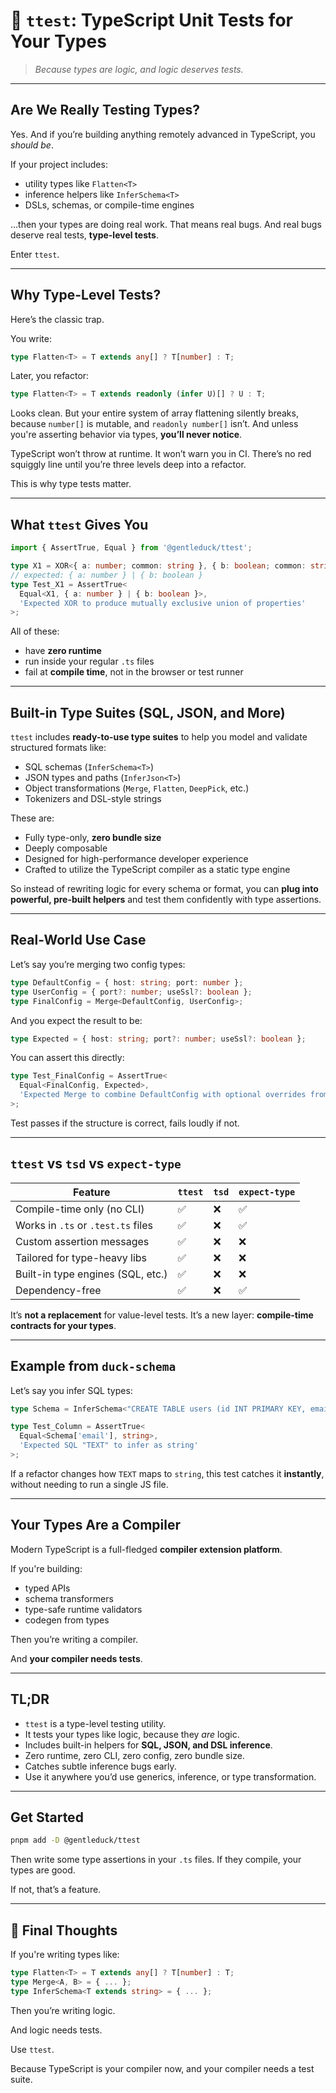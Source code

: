 # 🦆 `ttest`: TypeScript Unit Tests for Your Types

> *Because types are logic, and logic deserves tests.*

---

## Are We Really Testing Types?

Yes. And if you’re building anything remotely advanced in TypeScript, you *should be*.

If your project includes:

* utility types like `Flatten<T>`
* inference helpers like `InferSchema<T>`
* DSLs, schemas, or compile-time engines

…then your types are doing real work. That means real bugs. And real bugs deserve real tests, **type-level tests**.

Enter `ttest`.

---

## Why Type-Level Tests?

Here’s the classic trap.

You write:

```ts
type Flatten<T> = T extends any[] ? T[number] : T;
```

Later, you refactor:

```ts
type Flatten<T> = T extends readonly (infer U)[] ? U : T;
```

Looks clean. But your entire system of array flattening silently breaks, because `number[]` is mutable, and `readonly number[]` isn’t. And unless you're asserting behavior via types, **you’ll never notice**.

TypeScript won’t throw at runtime. It won’t warn you in CI. There’s no red squiggly line until you’re three levels deep into a refactor.

This is why type tests matter.

---

## What `ttest` Gives You

```ts
import { AssertTrue, Equal } from '@gentleduck/ttest';

type X1 = XOR<{ a: number; common: string }, { b: boolean; common: string }>
// expected: { a: number } | { b: boolean }
type Test_X1 = AssertTrue<
  Equal<X1, { a: number } | { b: boolean }>,
  'Expected XOR to produce mutually exclusive union of properties'
>;
```

All of these:

* have **zero runtime**
* run inside your regular `.ts` files
* fail at **compile time**, not in the browser or test runner

---

## Built-in Type Suites (SQL, JSON, and More)

`ttest` includes **ready-to-use type suites** to help you model and validate structured formats like:

* SQL schemas (`InferSchema<T>`)
* JSON types and paths (`InferJson<T>`)
* Object transformations (`Merge`, `Flatten`, `DeepPick`, etc.)
* Tokenizers and DSL-style strings

These are:

* Fully type-only, **zero bundle size**
* Deeply composable
* Designed for high-performance developer experience
* Crafted to utilize the TypeScript compiler as a static type engine

So instead of rewriting logic for every schema or format, you can **plug into powerful, pre-built helpers** and test them confidently with type assertions.

---

## Real-World Use Case

Let’s say you’re merging two config types:

```ts
type DefaultConfig = { host: string; port: number };
type UserConfig = { port?: number; useSsl?: boolean };
type FinalConfig = Merge<DefaultConfig, UserConfig>;
```

And you expect the result to be:

```ts
type Expected = { host: string; port?: number; useSsl?: boolean };
```

You can assert this directly:

```ts
type Test_FinalConfig = AssertTrue<
  Equal<FinalConfig, Expected>,
  'Expected Merge to combine DefaultConfig with optional overrides from UserConfig'
>;
```

Test passes if the structure is correct, fails loudly if not.

---

## `ttest` vs `tsd` vs `expect-type`

| Feature                            | `ttest` | `tsd` | `expect-type` |
| ---------------------------------- | ------------ | ----- | ------------- |
| Compile-time only (no CLI)         | ✅            | ❌     | ✅             |
| Works in `.ts` or `.test.ts` files | ✅            | ❌     | ✅             |
| Custom assertion messages          | ✅            | ❌     | ❌             |
| Tailored for type-heavy libs       | ✅            | ❌     | ❌             |
| Built-in type engines (SQL, etc.)  | ✅            | ❌     | ❌             |
| Dependency-free                    | ✅            | ❌     | ✅             |

It’s **not a replacement** for value-level tests. It’s a new layer: **compile-time contracts for your types**.

---

## Example from `duck-schema`

Let’s say you infer SQL types:

```ts
type Schema = InferSchema<"CREATE TABLE users (id INT PRIMARY KEY, email TEXT NOT NULL)">;

type Test_Column = AssertTrue<
  Equal<Schema['email'], string>,
  'Expected SQL "TEXT" to infer as string'
>;
```

If a refactor changes how `TEXT` maps to `string`, this test catches it **instantly**, without needing to run a single JS file.

---

## Your Types Are a Compiler

Modern TypeScript is a full-fledged **compiler extension platform**.

If you're building:

* typed APIs
* schema transformers
* type-safe runtime validators
* codegen from types

Then you’re writing a compiler.

And **your compiler needs tests**.

---

## TL;DR

* `ttest` is a type-level testing utility.
* It tests your types like logic, because they *are* logic.
* Includes built-in helpers for **SQL, JSON, and DSL inference**.
* Zero runtime, zero CLI, zero config, zero bundle size.
* Catches subtle inference bugs early.
* Use it anywhere you’d use generics, inference, or type transformation.

---

## Get Started

```bash
pnpm add -D @gentleduck/ttest
```

Then write some type assertions in your `.ts` files. If they compile, your types are good.

If not, that’s a feature.

---

## 👋 Final Thoughts

If you're writing types like:

```ts
type Flatten<T> = T extends any[] ? T[number] : T;
type Merge<A, B> = { ... };
type InferSchema<T extends string> = { ... };
```

Then you’re writing logic.

And logic needs tests.

Use `ttest`.

Because TypeScript is your compiler now, and your compiler needs a test suite.
